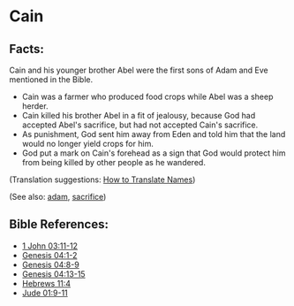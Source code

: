 # Cain #

## Facts: ##

Cain and his younger brother Abel were the first sons of Adam and Eve mentioned in the Bible.

* Cain was a farmer who produced food crops while Abel was a sheep herder.
* Cain killed his brother Abel in a fit of jealousy, because God had accepted Abel's sacrifice, but had not accepted Cain's sacrifice.
* As punishment, God sent him away from Eden and told him that the land would no longer yield crops for him.
* God put a mark on Cain's forehead as a sign that God would protect him from being killed by other people as he wandered.

(Translation suggestions: [How to Translate Names](https://git.door43.org/Door43/en-ta-translate-vol1/src/master/content/translate_names.md))

(See also: [adam](../other/adam.md), [sacrifice](../other/sacrifice.md))

## Bible References: ##

* [1 John 03:11-12](https://door43.org/en/bible/notes/1jn/03/11)
* [Genesis 04:1-2](https://door43.org/en/bible/notes/gen/04/01)
* [Genesis 04:8-9](https://door43.org/en/bible/notes/gen/04/08)
* [Genesis 04:13-15](https://door43.org/en/bible/notes/gen/04/13)
* [Hebrews 11:4](https://door43.org/en/bible/notes/heb/11/04)
* [Jude 01:9-11](https://door43.org/en/bible/notes/jud/01/09)


